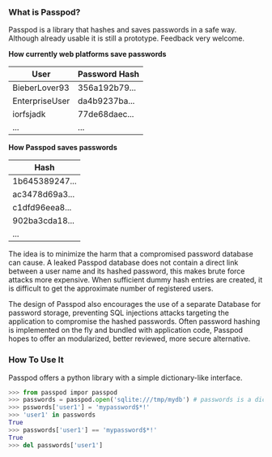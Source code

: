 ### What is Passpod?

Passpod is a library that hashes and saves passwords in a safe way.
Although already usable it is still a prototype. Feedback very welcome.

**How currently web platforms save passwords**

| User           | Password Hash |
| -------------- | ------------- |
| BieberLover93  | 356a192b79... |
| EnterpriseUser | da4b9237ba... |
| iorfsjadk      | 77de68daec... |
|      ...       |      ...      |

**How Passpod saves passwords**

| Hash           |
| -------------- |
| 1b645389247... |
| ac3478d69a3... |
| c1dfd96eea8... |
| 902ba3cda18... |
|      ...       |

The idea is to minimize the harm that a compromised password database can cause.
A leaked Passpod database does not contain a direct link between a user name and its hashed password, this makes brute force attacks more expensive.
When sufficient dummy hash entries are created, it is difficult to get the approximate number of registered users.

The design of Passpod also encourages the use of a separate Database for password storage,
preventing SQL injections attacks targeting the application to compromise the hashed passwords.
Often password hashing is implemented on the fly and bundled with application code,
Passpod hopes to offer an modularized, better reviewed, more secure alternative.

### How To Use It

Passpod offers a python library with a simple dictionary-like interface.
```python
>>> from passpod impor passpod
>>> passwords = passpod.open('sqlite:///tmp/mydb') # passwords is a dictionary-like object
>>> psswords['user1'] = 'mypassword$*!'
>>> 'user1' in passwords
True
>>> passwords['user1'] == 'mypassword$*!'
True
>>> del passwords['user1']
```
